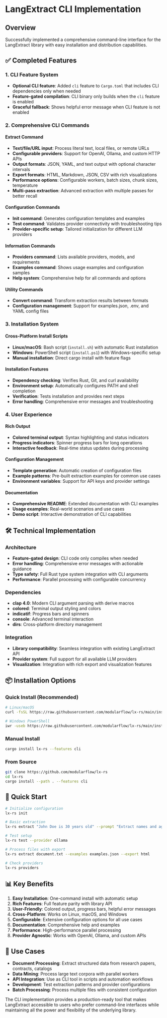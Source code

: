 # LangExtract CLI Implementation

## Overview

Successfully implemented a comprehensive command-line interface for the LangExtract library with easy installation and distribution capabilities.

## ✅ Completed Features

### 1. CLI Feature System
- **Optional CLI feature**: Added `cli` feature to `Cargo.toml` that includes CLI dependencies only when needed
- **Feature-gated compilation**: CLI binary only builds when the `cli` feature is enabled
- **Graceful fallback**: Shows helpful error message when CLI feature is not enabled

### 2. Comprehensive CLI Commands

#### Extract Command
- **Text/file/URL input**: Process literal text, local files, or remote URLs
- **Configurable providers**: Support for OpenAI, Ollama, and custom HTTP APIs
- **Output formats**: JSON, YAML, and text output with optional character intervals
- **Export formats**: HTML, Markdown, JSON, CSV with rich visualizations
- **Performance options**: Configurable workers, batch sizes, chunk sizes, temperature
- **Multi-pass extraction**: Advanced extraction with multiple passes for better recall

#### Configuration Commands
- **Init command**: Generates configuration templates and examples
- **Test command**: Validates provider connectivity with troubleshooting tips
- **Provider-specific setup**: Tailored initialization for different LLM providers

#### Information Commands
- **Providers command**: Lists available providers, models, and requirements
- **Examples command**: Shows usage examples and configuration samples
- **Help system**: Comprehensive help for all commands and options

#### Utility Commands
- **Convert command**: Transform extraction results between formats
- **Configuration management**: Support for examples.json, .env, and YAML config files

### 3. Installation System

#### Cross-Platform Install Scripts
- **Linux/macOS**: Bash script (`install.sh`) with automatic Rust installation
- **Windows**: PowerShell script (`install.ps1`) with Windows-specific setup
- **Manual installation**: Direct cargo install with feature flags

#### Installation Features
- **Dependency checking**: Verifies Rust, Git, and curl availability
- **Environment setup**: Automatically configures PATH and shell completion
- **Verification**: Tests installation and provides next steps
- **Error handling**: Comprehensive error messages and troubleshooting

### 4. User Experience

#### Rich Output
- **Colored terminal output**: Syntax highlighting and status indicators
- **Progress indicators**: Spinner progress bars for long operations
- **Interactive feedback**: Real-time status updates during processing

#### Configuration Management
- **Template generation**: Automatic creation of configuration files
- **Example patterns**: Pre-built extraction examples for common use cases
- **Environment variables**: Support for API keys and provider settings

#### Documentation
- **Comprehensive README**: Extended documentation with CLI examples
- **Usage examples**: Real-world scenarios and use cases
- **Demo script**: Interactive demonstration of CLI capabilities

## 🛠️ Technical Implementation

### Architecture
- **Feature-gated design**: CLI code only compiles when needed
- **Error handling**: Comprehensive error messages with actionable guidance
- **Type safety**: Full Rust type system integration with CLI arguments
- **Performance**: Parallel processing with configurable concurrency

### Dependencies
- **clap 4.0**: Modern CLI argument parsing with derive macros
- **colored**: Terminal output styling and colors
- **indicatif**: Progress bars and spinners
- **console**: Advanced terminal interaction
- **dirs**: Cross-platform directory management

### Integration
- **Library compatibility**: Seamless integration with existing LangExtract API
- **Provider system**: Full support for all available LLM providers
- **Visualization**: Integration with rich export and visualization features

## 📦 Installation Options

### Quick Install (Recommended)
```bash
# Linux/macOS
curl -fsSL https://raw.githubusercontent.com/modularflow/lx-rs/main/install.sh | bash

# Windows PowerShell
iwr -useb https://raw.githubusercontent.com/modularflow/lx-rs/main/install.ps1 | iex
```

### Manual Install
```bash
cargo install lx-rs --features cli
```

### From Source
```bash
git clone https://github.com/modularflow/lx-rs
cd lx-rs
cargo install --path . --features cli
```

## 🚀 Quick Start

```bash
# Initialize configuration
lx-rs init

# Basic extraction
lx-rs extract "John Doe is 30 years old" --prompt "Extract names and ages"

# Test setup
lx-rs test --provider ollama

# Process files with export
lx-rs extract document.txt --examples examples.json --export html

# Check providers
lx-rs providers
```

## 📊 Key Benefits

1. **Easy Installation**: One-command install with automatic setup
2. **Rich Features**: Full feature parity with library API
3. **User-Friendly**: Colored output, progress bars, helpful error messages
4. **Cross-Platform**: Works on Linux, macOS, and Windows
5. **Configurable**: Extensive configuration options for all use cases
6. **Documentation**: Comprehensive help and examples
7. **Performance**: High-performance parallel processing
8. **Provider Agnostic**: Works with OpenAI, Ollama, and custom APIs

## 🎯 Use Cases

- **Document Processing**: Extract structured data from research papers, contracts, catalogs
- **Data Mining**: Process large text corpora with parallel workers
- **API Integration**: Use as CLI tool in scripts and automation workflows
- **Development**: Test extraction patterns and provider configurations
- **Batch Processing**: Process multiple files with consistent configuration

The CLI implementation provides a production-ready tool that makes LangExtract accessible to users who prefer command-line interfaces while maintaining all the power and flexibility of the underlying library.
